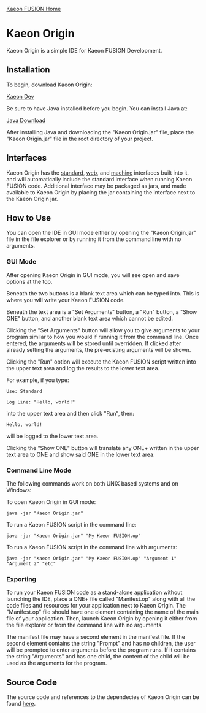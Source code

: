 [Kaeon FUSION Home](https://github.com/Gallery-of-Kaeon/Kaeon-FUSION/blob/master/README.md)

# Kaeon Origin

Kaeon Origin is a simple IDE for Kaeon FUSION Development.

## Installation

To begin, download Kaeon Origin:

[Kaeon Dev](https://github.com/Gallery-of-Kaeon/Kaeon-FUSION/raw/master/Kaeon%20FUSION/IDE/Application/Kaeon%20Dev.jar)

Be sure to have Java installed before you begin. You can install Java at:

[Java Download](https://www.java.com/en/download/)

After installing Java and downloading the "Kaeon Origin.jar" file,
place the "Kaeon Origin.jar" file in the root directory of your project.

## Interfaces

Kaeon Origin has the [standard](https://github.com/Gallery-of-Kaeon/Kaeon-FUSION/blob/master/Kaeon%20FUSION/Documentation/3%20-%20Standard%20Interface/README.md),
[web](https://github.com/Gallery-of-Kaeon/Kaeon-FUSION/blob/master/Kaeon%20FUSION/Documentation/4%20-%20The%20Web%20and%20Machine%20Interfaces/1%20-%20Web/README.md),
and [machine](https://github.com/Gallery-of-Kaeon/Kaeon-FUSION/blob/master/Kaeon%20FUSION/Documentation/4%20-%20The%20Web%20and%20Machine%20Interfaces/2%20-%20Machine/README.md) interfaces built into it,
and will automatically include the standard interface when running Kaeon FUSION code.
Additional interface may be packaged as jars,
and made available to Kaeon Origin by placing the jar containing the interface next to the Kaeon Origin jar.

## How to Use

You can open the IDE in GUI mode either by opening the "Kaeon Origin.jar" file in the file explorer or by running it from the command line with no arguments.

### GUI Mode

After opening Kaeon Origin in GUI mode, you will see open and save options at the top.

Beneath the two buttons is a blank text area which can be typed into.
This is where you will write your Kaeon FUSION code.

Beneath the text area is a "Set Arguments" button,
a "Run" button,
a "Show ONE" button,
and another blank text area which cannot be edited.

Clicking the "Set Arguments" button will allow you to give arguments to your program similar to how you would if running it from the command line.
Once entered,
the arguments will be stored until overridden.
If clicked after already setting the arguments, the pre-existing arguments will be shown.

Clicking the "Run" option will execute the Kaeon FUSION script written into the upper text area and log the results to the lower text area.

For example, if you type:

    Use: Standard
    
    Log Line: "Hello, world!"

into the upper text area and then click "Run", then:

    Hello, world!

will be logged to the lower text area.

Clicking the "Show ONE" button will translate any ONE+ written in the upper text area to ONE and show said ONE in the lower text area.

### Command Line Mode

The following commands work on both UNIX based systems and on Windows:

To open Kaeon Origin in GUI mode:

    java -jar "Kaeon Origin.jar"

To run a Kaeon FUSION script in the command line:

    java -jar "Kaeon Origin.jar" "My Kaeon FUSION.op"

To run a Kaeon FUSION script in the command line with arguments:

    java -jar "Kaeon Origin.jar" "My Kaeon FUSION.op" "Argument 1" "Argument 2" "etc"

### Exporting

To run your Kaeon FUSION code as a stand-alone application without launching the IDE,
place a ONE+ file called "Manifest.op" along with all the code files and resources for your application next to Kaeon Origin.
The "Manifest.op" file should have one element containing the name of the main file of your application.
Then,
launch Kaeon Origin by opening it either from the file explorer or from the command line with no arguments.

The manifest file may have a second element in the manifest file.
If the second element contains the string "Prompt" and has no children,
the user will be prompted to enter arguments before the program runs.
If it contains the string "Arguments" and has one child,
the content of the child will be used as the arguments for the program.

## Source Code

The source code and references to the dependecies of Kaeon Origin can be found [here](https://github.com/Gallery-of-Kaeon/Kaeon-FUSION/tree/master/Kaeon%20FUSION/IDE/Source).
